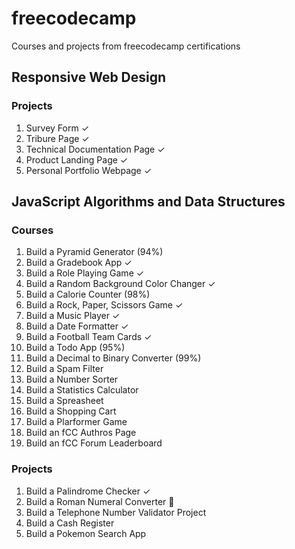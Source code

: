 # freecodecamp
Courses and projects from freecodecamp certifications

## Responsive Web Design
### Projects
1. Survey Form ✓
2. Tribure Page ✓
3. Technical Documentation Page ✓
4. Product Landing Page ✓
5. Personal Portfolio Webpage ✓

## JavaScript Algorithms and Data Structures
### Courses
1. Build a Pyramid Generator (94%)
2. Build a Gradebook App ✓
3. Build a Role Playing Game ✓
4. Build a Random Background Color Changer ✓
5. Build a Calorie Counter (98%)
6. Build a Rock, Paper, Scissors Game ✓
7. Build a Music Player ✓
8. Build a Date Formatter ✓
9. Build a Football Team Cards ✓
10. Build a Todo App (95%)
11. Build a Decimal to Binary Converter (99%)
12. Build a Spam Filter
13. Build a Number Sorter
14. Build a Statistics Calculator
15. Build a Spreasheet
16. Build a Shopping Cart
17. Build a Plarformer Game
18. Build an fCC Authros Page
19. Build an fCC Forum Leaderboard

### Projects
1. Build a Palindrome Checker ✓
2. Build a Roman Numeral Converter   ⃪
3. Build a Telephone Number Validator Project
4. Build a Cash Register
5. Build a Pokemon Search App
